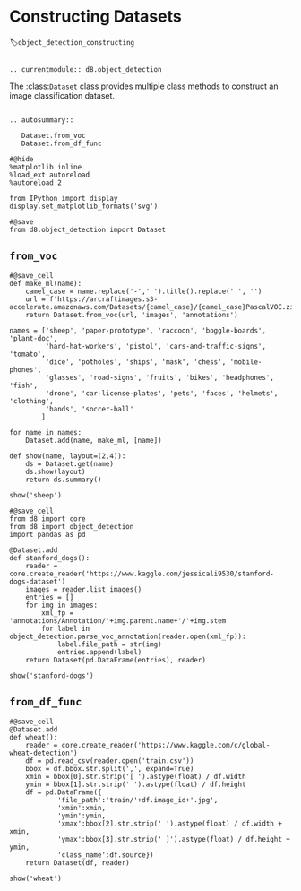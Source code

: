 # Constructing Datasets
:label:`object_detection_constructing`

```eval_rst

.. currentmodule:: d8.object_detection

```


The :class:`Dataset` class provides multiple class methods to construct an image classification dataset.

```eval_rst

.. autosummary::

   Dataset.from_voc
   Dataset.from_df_func

```


```{.python .input  n=4}
#@hide
%matplotlib inline
%load_ext autoreload
%autoreload 2

from IPython import display
display.set_matplotlib_formats('svg')
```

```{.python .input  n=5}
#@save
from d8.object_detection import Dataset
```

## `from_voc`

```{.python .input  n=6}
#@save_cell
def make_ml(name):
    camel_case = name.replace('-',' ').title().replace(' ', '')
    url = f'https://arcraftimages.s3-accelerate.amazonaws.com/Datasets/{camel_case}/{camel_case}PascalVOC.zip'
    return Dataset.from_voc(url, 'images', 'annotations')

names = ['sheep', 'paper-prototype', 'raccoon', 'boggle-boards', 'plant-doc',
         'hard-hat-workers', 'pistol', 'cars-and-traffic-signs', 'tomato',
         'dice', 'potholes', 'ships', 'mask', 'chess', 'mobile-phones',
         'glasses', 'road-signs', 'fruits', 'bikes', 'headphones', 'fish',
         'drone', 'car-license-plates', 'pets', 'faces', 'helmets', 'clothing',
         'hands', 'soccer-ball'
        ]

for name in names:
    Dataset.add(name, make_ml, [name])
```

```{.python .input  n=7}
def show(name, layout=(2,4)):
    ds = Dataset.get(name)
    ds.show(layout)
    return ds.summary()

show('sheep')
```

```{.python .input  n=10}
#@save_cell
from d8 import core 
from d8 import object_detection
import pandas as pd

@Dataset.add
def stanford_dogs():
    reader = core.create_reader('https://www.kaggle.com/jessicali9530/stanford-dogs-dataset')
    images = reader.list_images()
    entries = []
    for img in images:
        xml_fp = 'annotations/Annotation/'+img.parent.name+'/'+img.stem
        for label in object_detection.parse_voc_annotation(reader.open(xml_fp)):
            label.file_path = str(img)
            entries.append(label)
    return Dataset(pd.DataFrame(entries), reader)

```

```{.python .input  n=11}
show('stanford-dogs')
```

## `from_df_func`

```{.python .input  n=12}
#@save_cell
@Dataset.add
def wheat():
    reader = core.create_reader('https://www.kaggle.com/c/global-wheat-detection')
    df = pd.read_csv(reader.open('train.csv'))
    bbox = df.bbox.str.split(',', expand=True)
    xmin = bbox[0].str.strip('[ ').astype(float) / df.width
    ymin = bbox[1].str.strip(' ').astype(float) / df.height
    df = pd.DataFrame({
            'file_path':'train/'+df.image_id+'.jpg',
            'xmin':xmin,
            'ymin':ymin,
            'xmax':bbox[2].str.strip(' ').astype(float) / df.width + xmin,
            'ymax':bbox[3].str.strip(' ]').astype(float) / df.height + ymin,
            'class_name':df.source})
    return Dataset(df, reader)
```

```{.python .input  n=13}
show('wheat')
```
